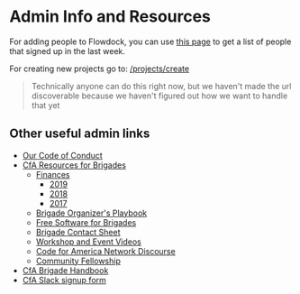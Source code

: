 # Admin Info and Resources

For adding people to Flowdock, you can use [this page](/admin/onboarding) to get a list of people that signed up in the last week.

For creating new projects go to: [/projects/create](/projects/create)
> Technically anyone can do this right now, but we haven't made the url discoverable because we haven't figured out how we want to handle that yet

## Other useful admin links

- [Our Code of Conduct](https://github.com/codefordenver/codeofconduct)
- [CfA Resources for Brigades](http://brigade.codeforamerica.org/resources)
  - [Finances](http://brigade.codeforamerica.org/resources/financial-administration)
    - [2019](https://docs.google.com/spreadsheets/d/1M_ElQAHxtUqrp1Bfta2DwloevE-roLzbIwjg9OIay2I/edit#gid=0)
    - [2018](https://docs.google.com/spreadsheets/d/1H4-cLKeBFBxoOTO35dXsi_hxvOzfnIfUoS-qVDq4vig/edit#gid=0)
    - [2017](https://docs.google.com/spreadsheets/d/1ORwvp9rPOidH-bhTAfzSmUGWpi7AHOKyhrgCKZmkGKQ)
  - [Brigade Organizer's Playbook](https://docs.google.com/document/d/1G_v53fGyHqdZNmXkDxqhqkzT7q2TBZ9Xmh9JkWtFQ8Y)
  - [Free Software for Brigades](http://brigade.codeforamerica.org/resources/software)
  - [Brigade Contact Sheet](https://docs.google.com/spreadsheets/d/1zglhAKDUNnvKindAhb6K_DJaLQ_myRYGKvE2DTYolAQ/edit#gid=0)
  - [Workshop and Event Videos](https://discourse.codeforamerica.org/c/announcements/workshops)
  - [Code for America Network Discourse](https://discourse.codeforamerica.org/)
  - [Community Fellowship](https://www.codeforamerica.org/fellowship)
- [CfA Brigade Handbook](https://docs.google.com/document/d/16CL9TdmWV0hDY6c85PwtzUcu1VjeSeiDFD2CbtLKf7s)
- [CfA Slack signup form](https://docs.google.com/forms/d/e/1FAIpQLSfRqy9L8Z5bS8cPHmHrY6BPT5g6K45uo0Z3KicYLB4bsFp2wA/viewform)
